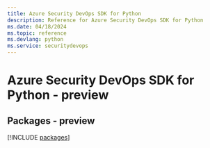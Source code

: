 ```yaml
---
title: Azure Security DevOps SDK for Python
description: Reference for Azure Security DevOps SDK for Python
ms.date: 04/18/2024
ms.topic: reference
ms.devlang: python
ms.service: securitydevops
---
```

# Azure Security DevOps SDK for Python - preview
## Packages - preview
[!INCLUDE [packages](security-devops-index.md)]